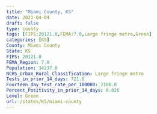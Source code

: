 ```yaml
---
title: "Miami County, KS"
date: 2021-04-04
draft: false
type: county
tags: [FIPS:20121.0,FEMA:7.0,Large fringe metro,Green]
categories: [KS]
County: Miami County
State: KS
FIPS: 20121.0
FEMA_Region: 7.0
Population: 34237.0
NCHS_Urban_Rural_Classification: Large fringe metro
Tests_in_prior_14_days: 721.0
Fourteen_day_test_rate_per_100000: 2106.0
Percent_Positivity_in_prior_14_days: 0.026
Level: Green
url: /states/KS/miami-county
---
```



